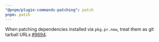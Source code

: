 ```yaml
---
"@pnpm/plugin-commands-patching": patch
pnpm: patch
---
```


When patching dependencies installed via `pkg.pr.new`, treat them as git tarball URLs [#9694](https://github.com/pnpm/pnpm/pull/9694).
